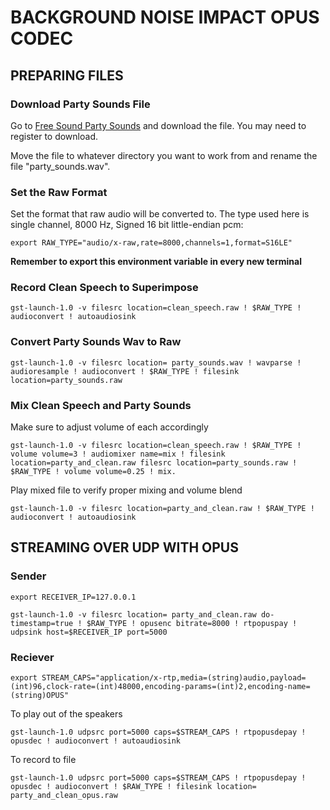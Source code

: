 # BACKGROUND NOISE IMPACT OPUS CODEC

## PREPARING FILES

### Download Party Sounds File

Go to [Free Sound Party Sounds](https://freesound.org/people/FreqMan/sounds/23153/) and download the file. You may need to register to download.

Move the file to whatever directory you want to work from and rename the file "party_sounds.wav".

### Set the Raw Format

Set the format that raw audio will be converted to. The type used here is single channel, 8000 Hz, Signed 16 bit little-endian pcm:

`export RAW_TYPE="audio/x-raw,rate=8000,channels=1,format=S16LE"`

**Remember to export this environment variable in every new terminal**

### Record Clean Speech to Superimpose

`gst-launch-1.0 -v filesrc location=clean_speech.raw ! $RAW_TYPE ! audioconvert ! autoaudiosink`

### Convert Party Sounds Wav to Raw

`gst-launch-1.0 -v filesrc location= party_sounds.wav ! wavparse ! audioresample ! audioconvert ! $RAW_TYPE ! filesink location=party_sounds.raw`

### Mix Clean Speech and Party Sounds

Make sure to adjust volume of each accordingly

`gst-launch-1.0 -v filesrc location=clean_speech.raw ! $RAW_TYPE ! volume volume=3 ! audiomixer name=mix ! filesink location=party_and_clean.raw filesrc location=party_sounds.raw ! $RAW_TYPE ! volume volume=0.25 ! mix.`

Play mixed file to verify proper mixing and volume blend

`gst-launch-1.0 -v filesrc location=party_and_clean.raw ! $RAW_TYPE ! audioconvert ! autoaudiosink`

## STREAMING OVER UDP WITH OPUS

### Sender

`export RECEIVER_IP=127.0.0.1`

`gst-launch-1.0 -v filesrc location= party_and_clean.raw do-timestamp=true ! $RAW_TYPE ! opusenc bitrate=8000 ! rtpopuspay ! udpsink host=$RECEIVER_IP port=5000`

### Reciever

`export STREAM_CAPS="application/x-rtp,media=(string)audio,payload=(int)96,clock-rate=(int)48000,encoding-params=(int)2,encoding-name=(string)OPUS"`

To play out of the speakers

`gst-launch-1.0 udpsrc port=5000 caps=$STREAM_CAPS ! rtpopusdepay ! opusdec ! audioconvert ! autoaudiosink`

To record to file

`gst-launch-1.0 udpsrc port=5000 caps=$STREAM_CAPS ! rtpopusdepay ! opusdec ! audioconvert ! $RAW_TYPE ! filesink location= party_and_clean_opus.raw`

